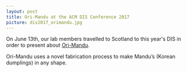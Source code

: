 ```yaml
---
layout: post
title: Ori-Mandu at the ACM DIS Conference 2017
picture: dis2017_orimandu.jpg
---
```


On June 13th, our lab members travelled to Scotland to this year's DIS in order to present about [Ori-Mandu](/projects/ori-mandu).

Ori-Mandu uses a novel fabrication process to make Mandu’s (Korean dumplings) in any shape.

